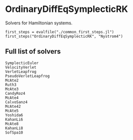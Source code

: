 # OrdinaryDiffEqSymplecticRK

Solvers for Hamiltonian systems.

```@eval
first_steps = evalfile("./common_first_steps.jl")
first_steps("OrdinaryDiffEqSymplecticRK", "Nystrom4")
```

## Full list of solvers

```@docs
SymplecticEuler
VelocityVerlet
VerletLeapfrog
PseudoVerletLeapfrog
McAte2
Ruth3
McAte3
CandyRoz4
McAte4
CalvoSanz4
McAte42
McAte5
Yoshida6
KahanLi6
McAte8
KahanLi8
SofSpa10
```
